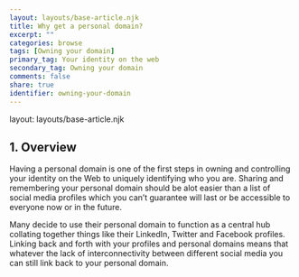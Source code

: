 ```yaml
---
layout: layouts/base-article.njk
title: Why get a personal domain?
excerpt: ""
categories: browse
tags: [Owning your domain]
primary_tag: Your identity on the web
secondary_tag: Owning your domain
comments: false
share: true
identifier: owning-your-domain
---
```

layout: layouts/base-article.njk
## 1. Overview
Having a personal domain is one of the first steps in owning and controlling your identity on the Web to uniquely identifying who you are. Sharing and remembering your personal domain should be alot easier than a list of social media profiles which you can’t guarantee will last or be accessible to everyone now or in the future.

Many decide to use their personal domain to function as a central hub collating together things like their LinkedIn, Twitter and Facebook profiles. Linking back and forth with your profiles and personal domains means that whatever the lack of interconnectivity between different social media you can still link back to your personal domain.